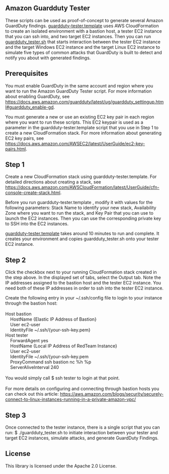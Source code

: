 ## Amazon Guardduty Tester

These scripts can be used as proof-of-concept to generate several Amazon GuardDuty findings. [guardduty-tester.template](https://github.com/awslabs/amazon-guardduty-tester/blob/master/guardduty-tester.template) uses AWS CloudFormation to create an isolated environment with a bastion host, a tester EC2 instance that you can ssh into, and two target EC2 instances. Then you can run [guardduty_tester.sh](https://github.com/awslabs/amazon-guardduty-tester/blob/master/guardduty_tester.sh) that starts interaction between the tester EC2 instance and the target Windows EC2 instance and the target Linux EC2 instance to simulate five types of common attacks that GuardDuty is built to detect and notify you about with generated findings. 

## Prerequisites

You must enable GuardDuty in the same account and region where you want to run the Amazon GuardDuty Tester script. For more information about enabling GuardDuty, see https://docs.aws.amazon.com/guardduty/latest/ug/guardduty_settingup.html#guardduty_enable-gd.

You must generate a new or use an existing EC2 key pair in each region where you want to run these scripts. This EC2 keypair is used as a parameter in the guardduty-tester.template script that you use in Step 1 to create a new CloudFormation stack. For more information about generating EC2 key pairs, see https://docs.aws.amazon.com/AWSEC2/latest/UserGuide/ec2-key-pairs.html.

## Step 1

Create a new CloudFormation stack using guardduty-tester.template. For detailed directions about creating a stack, see https://docs.aws.amazon.com/AWSCloudFormation/latest/UserGuide/cfn-console-create-stack.html.

Before you run guardduty-tester.template , modify it with values for the following parameters: Stack Name to identify your new stack, Availability Zone where you want to run the stack, and Key Pair that you can use to launch the EC2 instances. Then you can use the corresponding private key to SSH into the EC2 instances.

[guardduty-tester.template](https://github.com/awslabs/amazon-guardduty-tester/blob/master/guardduty-tester.template) takes around 10 minutes to run and complete. It creates your environment and copies guardduty_tester.sh onto your tester EC2 instance.

## Step 2

Click the checkbox next to your running CloudFormation stack created in the step above. In the displayed set of tabs, select the Output tab. Note the IP addresses assigned to the bastion host and the tester EC2 instance. You need both of these IP addresses in order to ssh into the tester EC2 instance.

Create the following entry in your ~/.ssh/config file to login to your instance through the bastion host:</br>
</br>
Host bastion</br>
&nbsp;&nbsp;&nbsp;&nbsp;HostName {Elastic IP Address of Bastion}</br>
&nbsp;&nbsp;&nbsp;&nbsp;User ec2-user</br>
&nbsp;&nbsp;&nbsp;&nbsp;IdentityFile ~/.ssh/{your-ssh-key.pem}</br>
Host tester</br>
&nbsp;&nbsp;&nbsp;&nbsp;ForwardAgent yes</br>
&nbsp;&nbsp;&nbsp;&nbsp;HostName {Local IP Address of RedTeam Instance}</br>
&nbsp;&nbsp;&nbsp;&nbsp;User ec2-user</br>
&nbsp;&nbsp;&nbsp;&nbsp;IdentityFile ~/.ssh/{your-ssh-key.pem</br>
&nbsp;&nbsp;&nbsp;&nbsp;ProxyCommand ssh bastion nc %h %p</br>
&nbsp;&nbsp;&nbsp;&nbsp;ServerAliveInterval 240</br>
</br>
You would simply call $ ssh tester to login at that point. </br>
</br>
For more details on configuring and connecting through bastion hosts you can check out this article:
https://aws.amazon.com/blogs/security/securely-connect-to-linux-instances-running-in-a-private-amazon-vpc/
</br>
## Step 3

Once connected to the tester instance, there is a single script that you can run:
$ ./guardduty_tester.sh to initiate interaction between your tester and target EC2 instances, simulate attacks, and generate GuardDuty Findings.

## License

This library is licensed under the Apache 2.0 License. 
